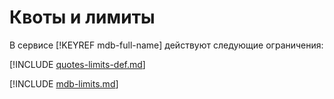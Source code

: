 # Квоты и лимиты

В сервисе [!KEYREF mdb-full-name] действуют следующие ограничения:

[!INCLUDE [quotes-limits-def.md](../../_includes/quotes-limits-def.md)]

[!INCLUDE [mdb-limits.md](../../_includes/mdb-limits.md)]
